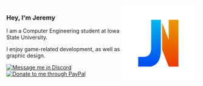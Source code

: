 <img src="Logo.png" alt="Logo" title="Logo" align="right" width="200" height="200" />

### Hey, I'm Jeremy
I am a Computer Engineering student at Iowa State University. 

I enjoy game-related development, as well as graphic design.

[![Message me in Discord](https://img.shields.io/static/v1?label=&message=Discord&color=5865f2&style=for-the-badge&logo=discord&logoColor=ffffff)](https://discordapp.com/users/393939920177070100/ "Message me in Discord")
[![Donate to me through PayPal](https://img.shields.io/static/v1?label=&message=Donate&color=FFCC22&style=for-the-badge&logo=paypal&logoColor=ffffff)](https://paypal.me/jeremynoesen "Donate to me through PayPal")
